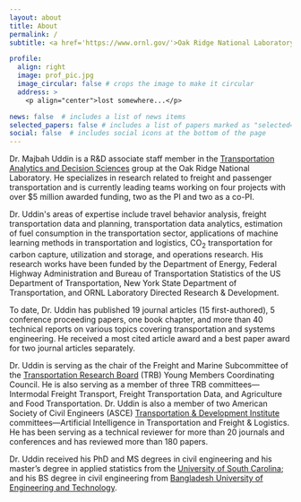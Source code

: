 ```yaml
---
layout: about
title: About
permalink: /
subtitle: <a href='https://www.ornl.gov/'>Oak Ridge National Laboratory</a>, 1 Bethel Valley Rd, Oak Ridge, TN 37830

profile:
  align: right
  image: prof_pic.jpg
  image_circular: false # crops the image to make it circular
  address: >
    <p align="center">lost somewhere...</p>

news: false  # includes a list of news items
selected_papers: false # includes a list of papers marked as "selected={true}"
social: false  # includes social icons at the bottom of the page
---
```

Dr. Majbah Uddin is a R&D associate staff member in the [Transportation Analytics and Decision Sciences](https://www.ornl.gov/group/transportation-analytics-and-decision-sciences) group at the Oak Ridge National Laboratory.  He specializes in research related to freight and passenger transportation and is currently leading teams working on four projects with over $5 million awarded funding, two as the PI and two as a co-PI.

Dr. Uddin's areas of expertise include travel behavior analysis, freight transportation data and planning, transportation data analytics, estimation of fuel consumption in the transportation sector, applications of machine learning methods in transportation and logistics, CO<sub>2</sub> transportation for carbon capture, utilization and storage, and operations research. His research works have been funded by the Department of Energy, Federal Highway Administration and Bureau of Transportation Statistics of the US Department of Transportation, New York State Department of Transportation, and ORNL Laboratory Directed Research & Development.

To date, Dr. Uddin has published 19 journal articles (15 first-authored), 5 conference proceeding papers, one book chapter, and more than 40 technical reports on various topics covering transportation and systems engineering. He received a most cited article award and a best paper award for two journal articles separately.

Dr. Uddin is serving as the chair of the Freight and Marine Subcommittee of the [Transportation Research Board](https://www.nationalacademies.org/trb/transportation-research-board) (TRB) Young Members Coordinating Council.  He is also serving as a member of three TRB committees—Intermodal Freight Transport, Freight Transportation Data, and Agriculture and Food Transportation. Dr. Uddin is also a member of two American Society of Civil Engineers (ASCE) [Transportation & Development Institute](https://www.asce.org/communities/institutes-and-technical-groups/transportation-and-development-institute) committees—Artificial Intelligence in Transportation and Freight & Logistics. He has been serving as a technical reviewer for more than 20 journals and conferences and has reviewed more than 180 papers.

Dr. Uddin received his PhD and MS degrees in civil engineering and his master’s degree in applied statistics from the [University of South Carolina](https://sc.edu/); and his BS degree in civil engineering from [Bangladesh University of Engineering and Technology](https://www.buet.ac.bd/web/).


<!-- Write your biography here. Tell the world about yourself. Link to your favorite [subreddit](http://reddit.com). You can put a picture in, too. The code is already in, just name your picture `prof_pic.jpg` and put it in the `img/` folder.

Put your address / P.O. box / other info right below your picture. You can also disable any these elements by editing `profile` property of the YAML header of your `_pages/about.md`. Edit `_bibliography/papers.bib` and Jekyll will render your [publications page](/al-folio/publications/) automatically.

Link to your social media connections, too. This theme is set up to use [Font Awesome icons](http://fortawesome.github.io/Font-Awesome/) and [Academicons](https://jpswalsh.github.io/academicons/), like the ones below. Add your Facebook, Twitter, LinkedIn, Google Scholar, or just disable all of them. -->
